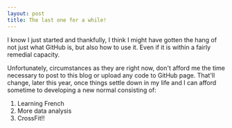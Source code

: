 ```yaml
---
layout: post
title: The last one for a while!
---
```


I know I just started and thankfully, I think I might have gotten the hang of not just what GitHub is, but also how to use it. Even if it is within a fairly remedial capacity. 

Unfortunately, circumstances as they are right now, don't afford me the time necessary to post to this blog or upload any code to GitHub page. That'll change, later this year, once things settle down in my life and I can afford sometime to developing a new normal consisting of:

1. Learning French
2. More data analysis
3. CrossFit!!

